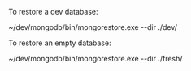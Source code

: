 
To restore a dev database:

~/dev/mongodb/bin/mongorestore.exe --dir ./dev/

To restore an empty database:

~/dev/mongodb/bin/mongorestore.exe --dir ./fresh/